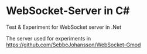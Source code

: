 # WebSocket-Server in C#
Test &amp; Experiment for WebSocket server in .Net

The server used for experiments in https://github.com/SebbeJohansson/WebSocket-Gmod
